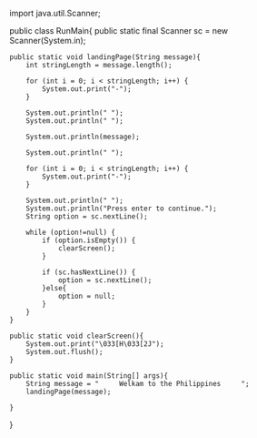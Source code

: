 import java.util.Scanner;

public class RunMain{
    public static final Scanner sc = new Scanner(System.in);

    public static void landingPage(String message){
        int stringLength = message.length();

        for (int i = 0; i < stringLength; i++) {
            System.out.print("-");
        }

        System.out.println(" ");
        System.out.println(" ");

        System.out.println(message);

        System.out.println(" ");
        
        for (int i = 0; i < stringLength; i++) {
            System.out.print("-");
        }
        
        System.out.println(" ");
        System.out.println("Press enter to continue.");
        String option = sc.nextLine();

        while (option!=null) {
            if (option.isEmpty()) {
                clearScreen();
            }

            if (sc.hasNextLine()) {
                option = sc.nextLine();
            }else{
                option = null;
            }
        }
    }

    public static void clearScreen(){
        System.out.print("\033[H\033[2J");
        System.out.flush();
    }
    
    public static void main(String[] args){
        String message = "     Welkam to the Philippines     ";
        landingPage(message);

    }
    
}